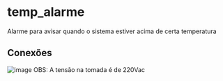 # temp_alarme
Alarme para avisar quando o sistema estiver acima de certa temperatura

## Conexões
![image](https://user-images.githubusercontent.com/24358380/205107059-6dbe6e74-74b2-4860-8ecf-de32f0958913.png)
OBS: A tensão na tomada é de 220Vac
